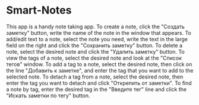 # Smart-Notes
This app is a handy note taking app.
To create a note, click the "Создать заметку" button, write the name of the note in the window that appears. To add/edit text to a note, select the note you need, write the text in the large field on the right and click the "Сохранить заметку" button. To delete a note, select the desired note and click the "Удалить заметку" button. To view the tags of a note, select the desired note and look at the "Список тегов" window. To add a tag to a note, select the desired note, then click on the line "Добавить к заметке", and enter the tag that you want to add to the selected note. To detach a tag from a note, select the desired note, then enter the tag you want to detach and click "Открепить от заметки". To find a note by tag, enter the desired tag in the "Введите тег" line and click the "Искать заметки по тегу" button.
